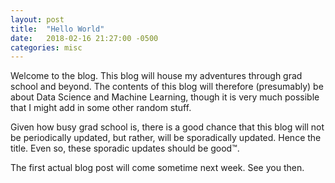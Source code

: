 ```yaml
---
layout: post
title:  "Hello World"
date:   2018-02-16 21:27:00 -0500
categories: misc
---
```


Welcome to the blog. This blog will house my adventures through grad school and beyond. The contents of this blog will therefore (presumably) be about Data Science and Machine Learning, though it is very much possible that I might add in some other random stuff.

Given how busy grad school is, there is a good chance that this blog will not be periodically updated, but rather, will be sporadically updated. Hence the title. Even so, these sporadic updates should be good™.

The first actual blog post will come sometime next week. See you then.